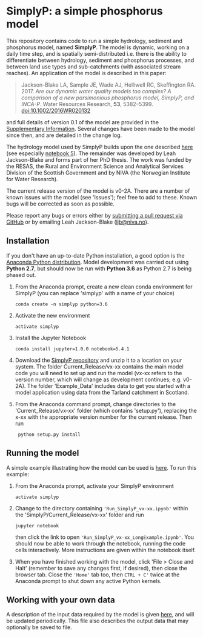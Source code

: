 # SimplyP: a simple phosphorus model

This repository contains code to run a simple hydrology, sediment and phosphorus model, named **SimplyP**. The model is dynamic, working on a daily time step, and is spatially semi-distributed i.e. there is the ability to differentiate between hydrology, sediment and phosphorus processes, and between land use types and sub-catchments (with associated stream reaches). An application of the model is described in this paper:

> Jackson-Blake LA, Sample JE, Wade AJ, Helliwell RC, Skeffington RA. 2017. *Are our dynamic water quality models too complex? A comparison of a new parsimonious phosphorus model, SimplyP, and INCA-P*. Water Resources Research, **53**, 5382–5399. [doi:10.1002/2016WR020132](http://onlinelibrary.wiley.com/doi/10.1002/2016WR020132/abstract;jsessionid=7E1F1066482B9FFDBC29BA6B5A80042C.f04t01)

and full details of version 0.1 of the model are provided in the [Supplementary Information](https://agupubs.onlinelibrary.wiley.com/action/downloadSupplement?doi=10.1002%2F2016WR020132&file=wrcr22702-sup-0001-2016WR020132-s01.pdf). Several changes have been made to the model since then, and are detailed in the change log.

The hydrology model used by SimplyP builds upon the one described [here](https://github.com/JamesSample/enviro_mod_notes.git) (see especially [notebook 5](http://nbviewer.jupyter.org/github/JamesSample/enviro_mod_notes/blob/master/notebooks/05_A_Hydrological_Model.ipynb)). The remainder was developed by Leah Jackson-Blake and forms part of her PhD thesis. The work was funded by the RESAS, the Rural and Environment Science and Analytical Services Division of the Scottish Government and by NIVA (the Norwegian Institute for Water Research).

The current release version of the model is v0-2A. There are a number of known issues with the model (see 'Issues'); feel free to add to these. Known bugs will be corrected as soon as possible.

Please report any bugs or errors either by [submitting a pull request via GitHub](https://github.com/LeahJB/SimplyP/pulls) or by emailing Leah Jackson-Blake (<ljb@niva.no>).

## Installation

If you don't have an up-to-date Python installation, a good option is the [Anaconda Python distribution](https://www.anaconda.com/download/). Model development was carried out using **Python 2.7**, but should now be run with **Python 3.6** as Python 2.7 is being phased out.

1. From the Anaconda prompt, create a new clean conda environment for SimplyP (you can replace 'simplyp' with a name of your choice)

       conda create -n simplyp python=3.6
    
2. Activate the new environment

       activate simplyp
    
3. Install the Jupyter Notebook

       conda install jupyter=1.0.0 notebook=5.4.1
    
4. Download the [SimplyP repository](https://github.com/LeahJB/SimplyP) and unzip it to a location on your system. The folder Current_Release/vx-xx contains the main model code you will need to set up and run the model (vx-xx refers to the version number, which will change as development continues; e.g. v0-2A). The folder 'Example_Data' includes data to get you started with a model application using data from the Tarland catchment in Scotland.

5. From the Anaconda command prompt, change directories to the 'Current_Release/vx-xx' folder (which contains 'setup.py'), replacing the x-xx with the appropriate version number for the current release. Then run

        python setup.py install    
    
## Running the model

A simple example illustrating how the model can be used is [here](https://github.com/LeahJB/SimplyP/blob/Hydrology_Model/Current_Release/v0-2A/Run_SimplyP_v0-2A_LongExample.ipynb). To run this example:

1. From the Anaconda prompt, activate your SimplyP environment

       activate simplyp
    
2. Change to the directory containing `'Run_SimplyP_vx-xx.ipynb'` within the 'SimplyP/Current_Release/vx-xx' folder and run

       jupyter notebook
    
   then click the link to open `'Run_SimplyP_vx-xx_LongExample.ipynb'`. You should now be able to work through the notebook, running the code cells interactively. More instructions are given within the notebook itself.

3. When you have finished working with the model, click 'File > Close and Halt' (remember to save any changes first, if desired), then close the browser tab. Close the `'Home'` tab too, then `CTRL + C'` twice at the Anaconda prompt to shut down any active Python kernels.

## Working with your own data

A description of the input data required by the model is given [here](https://github.com/LeahJB/SimplyP/blob/Hydrology_Model/Input_output_data_description.txt), and will be updated periodically. This file also describes the output data that may optionally be saved to file.
